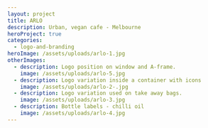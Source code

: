 ```yaml
---
layout: project
title: ARLO
description: Urban, vegan cafe - Melbourne
heroProject: true
categories:
  - logo-and-branding
heroImage: /assets/uploads/arlo-1.jpg
otherImages:
  - description: Logo position on window and A-frame.
    image: /assets/uploads/arlo-5.jpg
  - description: Logo variation inside a container with icons
    image: /assets/uploads/arlo-2-.jpg
  - description: Logo variation used on take away bags.
    image: /assets/uploads/arlo-3.jpg
  - description: Bottle labels - chilli oil
    image: /assets/uploads/arlo-4.jpg
---
```

